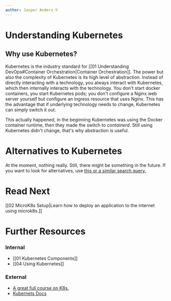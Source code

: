 ```yaml
---
author: Jasper Anders ©
---
```


# Understanding Kubernetes

## Why use Kubernetes?

Kubernetes is the industry standard for [[01 Understanding DevOps#Container Orchestration|Container Orchestration]]. The power but also the complexity of Kubernetes is its high level of abstraction. Instead of directly interacting with a technology, you always interact with Kubernetes, which then internally interacts with the technology. You don't start docker containers, you start Kubernetes pods; you don't configure a Nginx web server yourself but configure an ingress resource that uses Nginx. This has the advantage that if underlying technology needs to change, Kubernetes can simply switch it out. 

This actually happened, in the beginning Kubernetes was using the Docker container runtime, then they made the switch to _containerd_. Still using Kubernetes didn't change, that's why abstraction is useful.

# Alternatives to Kubernetes

At the moment, nothing really. Still, there might be something in the future. If you want to look for alternatives, use [this or a similar search query.](https://www.google.com/search?q=os+level+virtualization+software)

# Read Next

[[02 MicroK8s Setup|Learn how to deploy an application to the internet using microk8s.]]

# Further Resources
### Internal
- [[01 Kubernetes Components]]
- [[04 Using Kubernetes]]

### External
- [A great full course on K8s.](https://www.youtube.com/watch?v=X48VuDVv0do)
- [Kubernets Docs](https://kubernetes.io/docs/home/)


